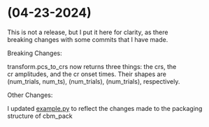 # (04-23-2024)

This is not a release, but I put it here for clarity, as there  
breaking changes with some commits that I have made.

Breaking Changes:

transform.pcs_to_crs now returns three things: the crs, the  
cr amplitudes, and the cr onset times. Their shapes are  
(num_trials, num_ts), (num_trials), (num_trials), respectively.

Other Changes:

I updated [example.py](https://github.come/gawdSim/cbm_pack/blob/main/example.py) to reflect the changes made to the packaging structure of cbm_pack  
